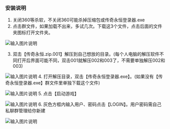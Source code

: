 ### 安装说明

1. 关闭360等杀软，不关闭360可能杀掉压缩包或传奇永恒登录器.exe
2. 点击群文件，如果加载不出来，多试几次。下载这3个文件，点击后面的文件夹图标打开文件夹。

![输入图片说明](https://images.gitee.com/uploads/images/2018/1114/112711_048ca98a_2295751.png "1.png")

3. 双击【传奇永恒.zip.001】解压到自己想放的目录。(每个人电脑的解压软件不同打开后界面可能不同，双击001就解压002和003了，不需要单独解压002和003)

![输入图片说明](https://images.gitee.com/uploads/images/2018/1114/112843_88e75637_2295751.png "2.png")
4. 打开解压目录，双击【传奇永恒登录器.exe】。(如果没有【传奇永恒登录器.exe】群文件里单独下载这个文件)

![输入图片说明](https://images.gitee.com/uploads/images/2018/1114/112913_8166bb16_2295751.png "3.png")
5. 点击【启动游戏】

![输入图片说明](https://images.gitee.com/uploads/images/2018/1114/112941_61592790_2295751.png "4.png")
6. 灰色方框内输入用户、密码点击【LOGIN】。用户密码需自己私聊群管理给你新建

![输入图片说明](https://images.gitee.com/uploads/images/2018/1114/113005_73df851f_2295751.jpeg "5.jpg")






